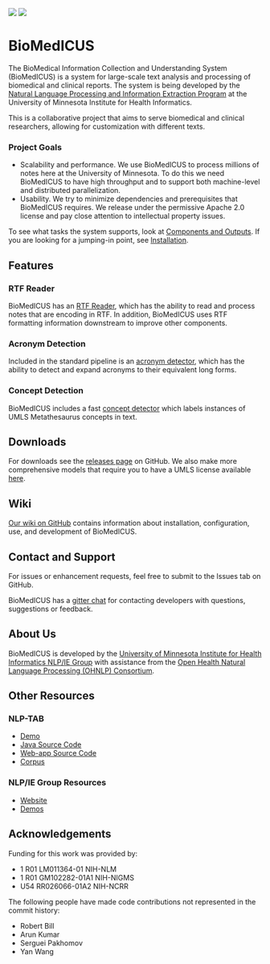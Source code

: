 [![](https://zenodo.org/badge/51161341.svg)](https://zenodo.org/badge/latestdoi/51161341)
[![](https://travis-ci.org/nlpie/biomedicus.svg?branch=master)](https://travis-ci.org/nlpie/biomedicus)

# BioMedICUS
The BioMedical Information Collection and Understanding System (BioMedICUS) is a system for 
large-scale text analysis and processing of biomedical and clinical reports. The system is being 
developed by the [Natural Language Processing and Information Extraction Program](https://nlpie.github.io/) at the University of 
Minnesota Institute for Health Informatics.

This is a collaborative project that aims to serve biomedical and clinical researchers, allowing for 
customization with different texts.

### Project Goals
- Scalability and performance. We use BioMedICUS to process millions of notes here at the 
University of Minnesota. To do this we need BioMedICUS to have high throughput and to support both 
machine-level and distributed parallelization. 
- Usability. We try to minimize dependencies and prerequisites that BioMedICUS requires. We release 
under the permissive Apache 2.0 license and pay close attention to intellectual property issues.

To see what tasks the system supports, look at 
[Components and Outputs](https://github.com/nlpie/biomedicus/wiki/Components-and-Outputs). If you are 
looking for a jumping-in point, see 
[Installation](https://github.com/nlpie/biomedicus/wiki/Installation).

## Features
### RTF Reader
BioMedICUS has an 
[RTF Reader](https://github.com/nlpie/biomedicus/wiki/Components-and-Outputs#rtf-pipeline), 
which has the ability to read and process notes that are encoding in RTF. In addition, BioMedICUS 
uses RTF formatting information downstream to improve other components.

### Acronym Detection
Included in the standard pipeline is an 
[acronym detector](https://github.com/nlpie/biomedicus/wiki/Components-and-Outputs#acronyms), 
which has the ability to detect and expand acronyms to their equivalent long forms.

### Concept Detection
BioMedICUS includes a fast 
[concept detector](https://github.com/nlpie/biomedicus/wiki/Components-and-Outputs#concepts) 
which labels instances of UMLS Metathesaurus concepts in text.

## Downloads
For downloads see the [releases page](https://github.com/nlpie/biomedicus/releases) on GitHub. We 
also make more comprehensive models that require you to have a UMLS license available 
[here](http://athena.ahc.umn.edu/biomedicus-downloads/).

## Wiki
[Our wiki on GitHub](https://github.com/nlpie/biomedicus/wiki) contains information about 
installation, configuration, use, and development of BioMedICUS.

## Contact and Support
For issues or enhancement requests, feel free to submit to the Issues tab on GitHub.

BioMedICUS has a [gitter chat](https://gitter.im/biomedicus/biomedicus) for contacting developers 
with questions, suggestions or feedback.

## About Us
BioMedICUS is developed by the
[University of Minnesota Institute for Health Informatics NLP/IE Group](http://www.bmhi.umn.edu/ihi/research/nlpie/)
with assistance from the
[Open Health Natural Language Processing \(OHNLP\) Consortium](http://ohnlp.org/index.php/Main_Page).


## Other Resources
### NLP-TAB
 *   [Demo](http://athena.ahc.umn.edu/nlptab)
 *   [Java Source Code](https://github.org/nlpie/nlptab)
 *   [Web-app Source Code](https://github.org/nlpie/nlptab-webapp)
 *   [Corpus](https://github.org/nlpie/nlptab-corpus)

### NLP/IE Group Resources
 *   [Website](http://www.bmhi.umn.edu/ihi/research/nlpie/resources/index.htm)
 *   [Demos](http://athena.ahc.umn.edu/)


## Acknowledgements
Funding for this work was provided by:
 *	1 R01 LM011364-01 NIH-NLM
 *	1 R01 GM102282-01A1 NIH-NIGMS
 *	U54 RR026066-01A2 NIH-NCRR

The following people have made code contributions not represented in the commit history:
 *  Robert Bill
 *  Arun Kumar
 *  Serguei Pakhomov
 *  Yan Wang
